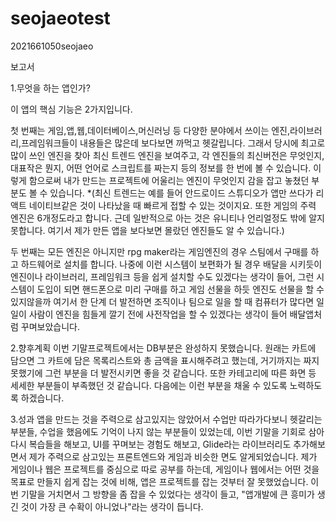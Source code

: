 # seojaeotest
2021661050seojaeo

보고서

1.무엇을 하는 앱인가?

이 앱의 핵심 기능은 2가지입니다.

첫 번째는 게임,앱,웹,데이터베이스,머신러닝 등 다양한 분야에서 쓰이는 엔진,라이브러리,프레임워크들이 
내용들은 많은데 보다보면 까먹고 헷갈립니다. 
그래서 당시에 최고로 많이 쓰인 엔진을 찾아 최신 트렌드 엔진을 보여주고, 
각 엔진들의 최신버전은 무엇인지, 대표작은 뭔지, 어떤 언어로 스크립트를 짜는지 등의 정보를 한 번에 볼 수 있습니다.
이렇게 함으로써 내가 만드는 프로젝트에 어울리는 엔진이 무엇인지 감을 잡고 놓쳤던 부분도 볼 수 있습니다.
*(최신 트렌드는 예를 들어 안드로이드 스튜디오가 앱만 쓰다가 리액트 네이티브같은 것이 나타났을 때 빠르게 접할 수 있는 것이지요. 
또한 게임의 주력 엔진은 6개정도라고 합니다. 근데 일반적으로 아는 것은 유니티나 언리얼정도 밖에 알지 못합니다. 
여기서 제가 만든 앱을 보다보면 몰랐던 엔진들도 알 수 있습니다.)

두 번째는 모든 엔진은 아니지만 rpg maker라는 게임엔진의 경우 스팀에서 구매를 하고 하드웨어로 설치를 합니다. 나중에 이런 시스템이 보편화가 될 경우
배달을 시키듯이 엔진이나 라이브러리, 프레임워크 등을 쉽게 설치할 수도 있겠다는 생각이 들어, 그런 시스템이 도입이 되면 핸드폰으로 미리 구매를 하고 게임 선물을 하듯
엔진도 선물을 할 수 있지않을까 여기서 한 단계 더 발전하면 조직이나 팀으로 일을 할 때 컴퓨터가 많다면 일일이 사람이 엔진을 힘들게 깔기 전에 사전작업을 할 수 있겠다는 생각이 들어
배달앱처럼 꾸며보았습니다.

2.향후계획
이번 기말프로젝트에서는 DB부분은 완성하지 못했습니다. 
원래는 카트에 담으면 그 카트에 담은 목록리스트와 총 금액을 표시해주려고 했는데, 
거기까지는 짜지 못했기에 그런 부분을 더 발전시키면 좋을 것 같습니다.
또한 카테고리에 따른 화면 등 세세한 부분들이 부족했던 것 같습니다. 
다음에는 이런 부분을 채울 수 있도록 노력하도록 하겠습니다.

3.성과
앱을 만드는 것을 주력으로 삼고있지는 않았어서 수업만 따라가다보니 헷갈리는 부분들, 수업을 했음에도 기억이 나지 않는 부분들이 있었는데,
이번 기말을 기회로 삼아 다시 복습들을 해보고, UI를 꾸며보는 경험도 해보고, 
Glide라는 라이브러리도 추가해보면서 제가 주력으로 삼고있는 프론트엔드와 게임과 비슷한 면도 알게되었습니다.
제가 게임이나 웹은 프로젝트를 중심으로 따로 공부를 하는데, 게임이나 웹에서는 어떤 것을 목표로 만들지 쉽게 잡는 것에 비해, 앱은 프로젝트를 잡는 것부터 잘 못했었습니다.
이번 기말을 거치면서 그 방향을 좀 잡을 수 있었다는 생각이 들고, "앱개발에 큰 흥미가 생긴 것이 가장 큰 수확이 아니었나"라는 생각이 듭니다.
